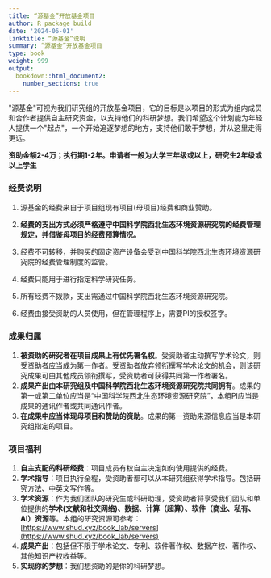 ```yaml
---
title: “源基金”开放基金项目
author: R package build
date: '2024-06-01'
linktitle: “源基金”说明
summary: “源基金”开放基金项目
type: book
weight: 999
output:
  bookdown::html_document2:
    number_sections: true
---
```


"源基金"可视为我们研究组的开放基金项目，它的目标是以项目的形式为组内成员和合作者提供自主研究资金，以支持他们的科研梦想。我们希望这个计划能为年轻人提供一个"起点"，一个开始追逐梦想的地方，支持他们敢于梦想，并从这里走得更远。



**资助金额2-4万；执行期1-2年。申请者一般为大学三年级或以上，研究生2年级或以上学生**



### 经费说明

1. 源基金的经费来自于项目组现有项目(母项目)经费和商业赞助。

1. **经费的支出方式必须严格遵守中国科学院西北生态环境资源研究院的经费管理规定，并借鉴母项目的经费预算情况。**

1. 经费不可转移，并购买的固定资产设备会受到中国科学院西北生态环境资源研究院的经费管理制度的监管。

1. 经费只能用于进行指定科学研究任务。

1. 所有经费不拨款，支出需通过中国科学院西北生态环境资源研究院。

1. 经费由接受资助的人员使用，但在管理程序上，需要PI的授权签字。

   

### 成果归属

1. **被资助的研究者在项目成果上有优先署名权**。受资助者主动撰写学术论文，则受资助者应当成为第一作者。受资助者放弃领衔撰写学术论文的机会，则该研究成果可由其他成员领衔撰写，受资助者可获得共同第一作者署名。
2. **成果产出由本研究组及中国科学院西北生态环境资源研究院共同拥有**。成果的第一或第二单位应当是“中国科学院西北生态环境资源研究院”，本组PI应当是成果的通讯作者或共同通讯作者。
3. **在成果中应当体现母项目和赞助的资助**。成果的第一资助来源信息应当是本研究组指定的项目。



### 项目福利
1. **自主支配的科研经费**：项目成员有权自主决定如何使用提供的经费。
1. **学术指导**：项目执行全程，受资助者都可以从本研究组获得学术指导。包括研究方法、中英文写作等。
1. **学术资源**：作为我们团队的研究生或科研助理，受资助者将享受我们团队和单位提供的**学术(文献和社交网络)、数据、计算（超算）、软件（商业、私有、AI）资源**等。本组的研究资源可参考：[https://www.shud.xyz/book_lab/servers](https://www.shud.xyz/book_lab/servers)
1. **成果产出**：包括但不限于学术论文、专利、软件著作权、数据产权、著作权、其他知识产权收益等。
1. **实现你的梦想**：我们想资助的是你的科研梦想。



